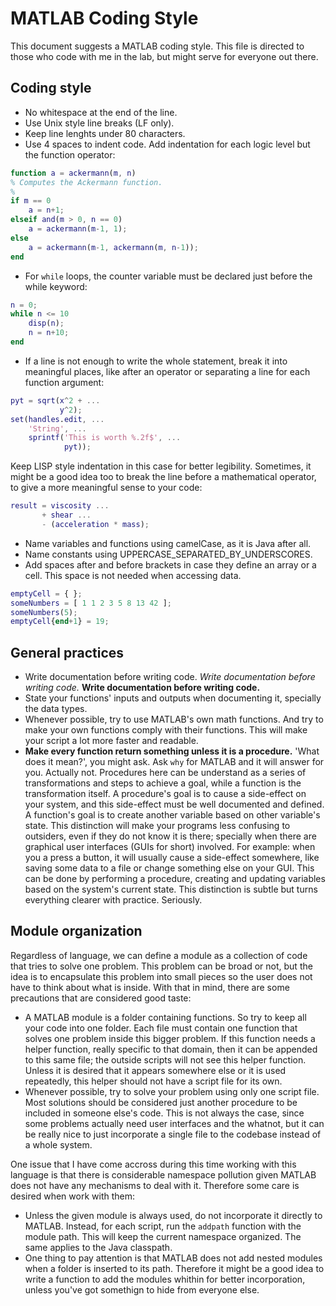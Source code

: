 # MATLAB Coding Style

This document suggests a MATLAB coding style. This file is directed to those
who code with me in the lab, but might serve for everyone out there.

Coding style
------------

- No whitespace at the end of the line.
- Use Unix style line breaks (LF only).
- Keep line lenghts under 80 characters.
- Use 4 spaces to indent code. Add indentation for each logic level but the function operator:
``` matlab
function a = ackermann(m, n)
% Computes the Ackermann function.
%
if m == 0
    a = n+1;
elseif and(m > 0, n == 0)
    a = ackermann(m-1, 1);
else
    a = ackermann(m-1, ackermann(m, n-1));
end
```
- For `while` loops, the counter variable must be declared just before the while keyword:
``` matlab
n = 0;
while n <= 10
    disp(n);
    n = n+10;
end
```
- If a line is not enough to write the whole statement, break it into meaningful places, 
like after an operator or separating a line for each function argument:
``` matlab
pyt = sqrt(x^2 + ...
           y^2);
set(handles.edit, ...
    'String', ...
    sprintf('This is worth %.2f$', ...
            pyt));
```
Keep LISP style indentation in this case for better legibility. Sometimes, it might be a 
good idea too to break the line before a mathematical operator, to give a more meaningful
sense to your code:
``` matlab
result = viscosity ...
       + shear ...
       - (acceleration * mass);
```
- Name variables and functions using camelCase, as it is Java after all.
- Name constants using UPPERCASE_SEPARATED_BY_UNDERSCORES.
- Add spaces after and before brackets in case they define an array or a cell.
This space is not needed when accessing data.
``` matlab
emptyCell = { };
someNumbers = [ 1 1 2 3 5 8 13 42 ];
someNumbers(5);
emptyCell{end+1} = 19;
```

General practices
-----------------

- Write documentation before writing code. _Write documentation before writing code._ **Write documentation before writing code.**
- State your functions' inputs and outputs when documenting it, specially the data types.
- Whenever possible, try to use MATLAB's own math functions. And try to make your own functions comply with their functions. This will make your script a lot more faster and readable.
- **Make every function return something unless it is a procedure.** 'What does it mean?', you might ask. Ask `why` for MATLAB and it will answer for you. Actually not. Procedures here can be understand as a series of transformations and steps to achieve a goal, while a function is the transformation itself. A procedure's goal is to cause a side-effect on your system, and this side-effect must be well documented and defined. A function's goal is to create another variable based on other variable's state. This distinction will make your programs less confusing to outsiders, even if they do not know it is there; specially when there are graphical user interfaces (GUIs for short) involved. For example: when you a press a button, it will usually cause a side-effect somewhere, like saving some data to a file or change something else on your GUI. This can be done by performing a procedure, creating and updating variables based on the system's current state. This distinction is subtle but turns everything clearer with practice. Seriously.

Module organization
-------------------

Regardless of language, we can define a module as a collection of code that tries to solve one problem. This problem can be broad or not, but the idea is to encapsulate this problem into small pieces so the user does not have to think about what is inside. With that in mind, there are some precautions that are considered good taste:

- A MATLAB module is a folder containing functions. So try to keep all your code into one folder. Each file must contain one function that solves one problem inside this bigger problem. If this function needs a helper function, really specific to that domain, then it can be appended to this same file; the outside scripts will not see this helper function. Unless it is desired that it appears somewhere else or it is used repeatedly, this helper should not have a script file for its own.
- Whenever possible, try to solve your problem using only one script file. Most solutions should be considered just another procedure to be included in someone else's code. This is not always the case, since some problems actually need user interfaces and the whatnot, but it can be really nice to just incorporate a single file to the codebase instead of a whole system.

One issue that I have come accross during this time working with this language is that there is considerable namespace pollution given MATLAB does not have any mechanisms to deal with it. Therefore some care is desired when work with them:

- Unless the given module is always used, do not incorporate it directly to MATLAB. Instead, for each script, run the `addpath` function with the module path. This will keep the current namespace organized. The same applies to the Java classpath.
- One thing to pay attention is that MATLAB does not add nested modules when a folder is inserted to its path. Therefore it might be a good idea to write a function to add the modules whithin for better incorporation, unless you've got somethign to hide from everyone else.
